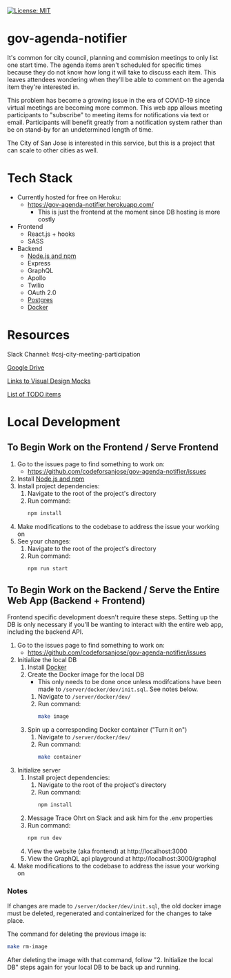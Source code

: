 [![License: MIT](https://img.shields.io/badge/License-MIT-green.svg)](https://opensource.org/licenses/MIT)
# gov-agenda-notifier
It's common for city council, planning and commision meetings to only list one start time. The agenda items aren't scheduled for specific times because they do not know how long it will take to discuss each item. This leaves attendees wondering when they'll be able to comment on the agenda item they're interested in.

This problem has become a growing issue in the era of COVID-19 since virtual meetings are becoming more common. This web app allows meeting participants to "subscribe" to meeting items for notifications via text or email. Participants will benefit greatly from a notification system rather than be on stand-by for an undetermined length of time.

The City of San Jose is interested in this service, but this is a project that can scale to other cities as well.

# Tech Stack
* Currently hosted for free on Heroku:
    * https://gov-agenda-notifier.herokuapp.com/
        *   This is just the frontend at the moment since DB hosting is more costly
* Frontend
    * React.js + hooks
    * SASS
* Backend
    * [Node.js and npm](https://www.npmjs.com/get-npm)
    * Express
    * GraphQL
    * Apollo
    * Twilio
    * OAuth 2.0
    * [Postgres](https://wiki.postgresql.org/wiki/Homebrew)
    * [Docker](https://www.docker.com/products/docker-desktop)

# Resources
Slack Channel: #csj-city-meeting-participation

[Google Drive](https://drive.google.com/drive/folders/1LAloOcCLCf4Mi-ulkx1ofZw1iIip2T0s)

[Links to Visual Design Mocks](https://docs.google.com/document/d/1bsBU2OwlY0_BJ48z_6H8GPl-vv0a86lvGEPuGZqgvGo/edit)

[List of TODO items](https://github.com/codeforsanjose/gov-agenda-notifier/projects/2)

# Local Development

## To Begin Work on the Frontend / Serve Frontend
1. Go to the issues page to find something to work on:
    * https://github.com/codeforsanjose/gov-agenda-notifier/issues
2.  Install [Node.js and npm](https://www.npmjs.com/get-npm)
3.  Install project dependencies:
    1. Navigate to the root of the project's directory
    2. Run command:
        ```bash
        npm install
        ```
4. Make modifications to the codebase to address the issue your working on
5. See your changes:
    1.  Navigate to the root of the project's directory
    2.  Run command:
        ```bash
        npm run start
        ```

## To Begin Work on the Backend / Serve the Entire Web App (Backend + Frontend)
Frontend specific development doesn't require these steps. Setting up the DB is only necessary if you'll be wanting to interact with the entire web app, including the backend API.
1. Go to the issues page to find something to work on:
    * https://github.com/codeforsanjose/gov-agenda-notifier/issues
2.  Initialize the local DB
    1.  Install [Docker](https://www.docker.com/products/docker-desktop)
    2.  Create the Docker image for the local DB
        * This only needs to be done once unless modifcations have been made to `/server/docker/dev/init.sql`. See notes below.
        1.  Navigate to `/server/docker/dev/`
        2.  Run command: 
            ```bash
            make image
            ```
    3.  Spin up a corresponding Docker container ("Turn it on")
        1.  Navigate to `/server/docker/dev/`
        2.  Run command:
            ```bash
            make container
            ```
3.  Initialize server
    1.  Install project dependencies:
        1. Navigate to the root of the project's directory
        2. Run command:
            ```bash
            npm install
            ```
    2. Message Trace Ohrt on Slack and ask him for the .env properties
    3. Run command:
       ```bash
       npm run dev
       ```
    4. View the website (aka frontend) at http://localhost:3000
    5. View the GraphQL api playground at http://localhost:3000/graphql
4. Make modifications to the codebase to address the issue your working on

### Notes
If changes are made to `/server/docker/dev/init.sql`, the old docker image must be deleted, regenerated and containerized for the changes to take place.

The command for deleting the previous image is:
```bash
make rm-image
```

After deleting the image with that command, follow "2.  Initialize the local DB" steps again for your local DB to be back up and running.